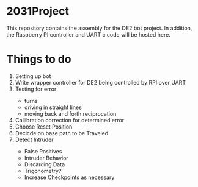 # 2031Project
This repository contains the assembly for the DE2 bot project.
In addition, the Raspberry PI controller and UART c code will 
be hosted here.
# Things to do
<ol>    
<li>Setting up bot </li>
<li>Write wrapper controller for DE2 being controlled by RPI over UART</li>
<li>Testing for error</li>

<ul>
<li>turns</li>
<li>driving in straight lines</li>
<li>moving back and forth reciprocation</li>
</ul>

<li>Callibration correction for determined error</li>
<li>Choose Reset Position</li>
<li>Decicde on base path to be Traveled</li>

<li>Detect Intruder</li>

<ul>
<li>False Positives</li>
<li>Intruder Behavior</li>
<li>Discarding Data</li>
<li>Trigonometry?</li>
<li>Increase Checkpoints as necessary</li>
</ul>
</ol>
